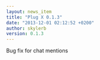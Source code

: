 ```yaml
---
layout: news_item
title: "Plug X 0.1.3"
date: "2013-12-01 02:12:52 +0200"
author: skylerb
version: 0.1.3
---
```


Bug fix for chat mentions